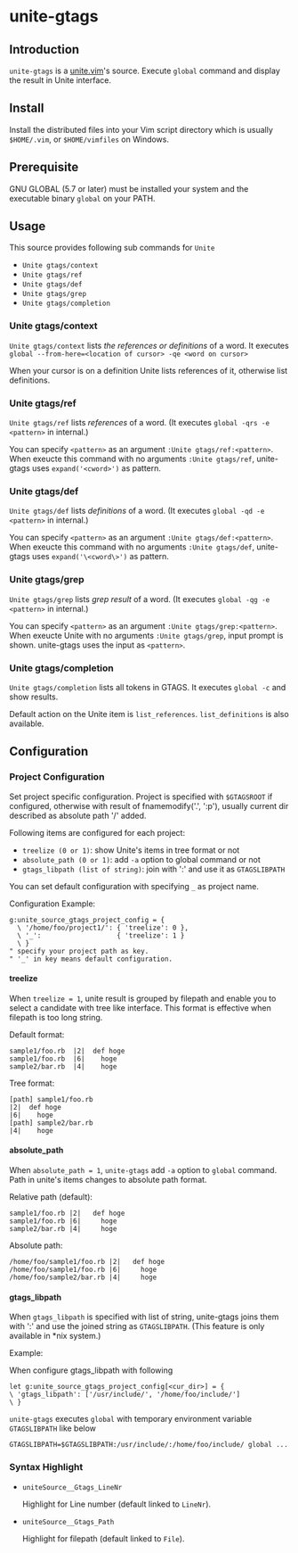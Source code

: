 # unite-gtags

## Introduction

`unite-gtags` is a [unite.vim](https://github.com/Shougo/unite.vim)'s source.
Execute `global` command and display the result in Unite interface.

## Install

Install the distributed files into your Vim script directory which is usually
`$HOME/.vim`,  or `$HOME/vimfiles` on Windows.

## Prerequisite

GNU GLOBAL (5.7 or later) must be installed your system and the executable binary `global` on your PATH.

## Usage

This source provides following sub commands for `Unite`

- `Unite gtags/context`
- `Unite gtags/ref`
- `Unite gtags/def`
- `Unite gtags/grep`
- `Unite gtags/completion`

### Unite gtags/context

`Unite gtags/context` lists *the references or definitions* of a word.
It executes `global --from-here=<location of cursor> -qe <word on cursor>`

When your cursor is on a definition Unite lists references of it,
otherwise list definitions.

### Unite gtags/ref

`Unite gtags/ref` lists *references* of a word.
(It executes `global -qrs -e <pattern>` in internal.)

You can specify `<pattern>` as an argument `:Unite gtags/ref:<pattern>`.
When exeucte this command with no arguments `:Unite gtags/ref`, unite-gtags uses `expand('<cword>')`  as pattern.

### Unite gtags/def

`Unite gtags/def` lists *definitions* of a word.
(It executes `global -qd -e <pattern>` in internal.)

You can specify `<pattern>` as an argument `:Unite gtags/def:<pattern>`.
When exeucte this command with no arguments `:Unite gtags/def`, unite-gtags uses `expand('\<cword\>')`  as pattern.

### Unite gtags/grep

`Unite gtags/grep` lists *grep result* of a word.
(It executes `global -qg -e <pattern>` in internal.)

You can specify `<pattern>` as an argument `:Unite gtags/grep:<pattern>`.
When exeucte Unite with no arguments `:Unite gtags/grep`, input prompt is shown.
unite-gtags uses the input as `<pattern>`.

### Unite gtags/completion

`Unite gtags/completion` lists all tokens in GTAGS.
It executes `global -c` and show results.

Default action on the Unite item is `list_references`.
`list_definitions` is also available.

## Configuration

### Project Configuration

Set project specific configuration. Project is specified with `$GTAGSROOT` if configured,
otherwise with result of fnamemodify('.', ':p'), usually current dir described as absolute path '/' added.

Following items are configured for each project:

- `treelize (0 or 1)`: show Unite's items in tree format or not
- `absolute_path (0 or 1)`: add `-a` option to global command or not
- `gtags_libpath (list of string)`: join with ':' and use it as `GTAGSLIBPATH`

You can set default configuration with specifying `_` as project name.

Configuration Example:

    g:unite_source_gtags_project_config = {
      \ '/home/foo/project1/': { 'treelize': 0 },
      \ '_':                   { 'treelize': 1 }
      \ }
    " specify your project path as key.
    " '_' in key means default configuration.

#### treelize

When `treelize = 1`, unite result is grouped by filepath and enable you to select a candidate with tree like interface.
This format is effective when filepath is too long string.

Default format:

    sample1/foo.rb  |2|  def hoge
    sample1/foo.rb  |6|    hoge
    sample2/bar.rb  |4|    hoge

Tree format:

    [path] sample1/foo.rb
    |2|  def hoge
    |6|    hoge
    [path] sample2/bar.rb
    |4|    hoge

#### absolute\_path

When `absolute_path = 1`, `unite-gtags` add `-a` option to `global` command.
Path in unite's items changes to absolute path format.

Relative path (default):

    sample1/foo.rb |2|   def hoge
    sample1/foo.rb |6|     hoge
    sample2/bar.rb |4|     hoge

Absolute path:

    /home/foo/sample1/foo.rb |2|   def hoge
    /home/foo/sample1/foo.rb |6|     hoge
    /home/foo/sample2/bar.rb |4|     hoge

#### gtags\_libpath

When `gtags_libpath` is specified with list of string,
unite-gtags joins them with ':' and use the joined string as `GTAGSLIBPATH`.
(This feature is only available in \*nix system.)

Example:

When configure gtags\_libpath with following

    let g:unite_source_gtags_project_config[<cur_dir>] = {
    \ 'gtags_libpath': ['/usr/include/', '/home/foo/include/']
    \ }

`unite-gtags` executes `global` with temporary environment variable `GTAGSLIBPATH` like below

    GTAGSLIBPATH=$GTAGSLIBPATH:/usr/include/:/home/foo/include/ global ...

### Syntax Highlight

* `uniteSource__Gtags_LineNr`

    Highlight for Line number (default linked to `LineNr`).

* `uniteSource__Gtags_Path`

    Highlight for filepath (default linked to `File`).

